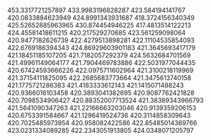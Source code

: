 453.3317721257897
433.9983196828287
423.584194141767
420.0833884623949
424.8991343931687
418.3724156340349
425.52652885963965
430.874454946225
417.4813514122213
424.45581418611215
420.217529270685
423.561259098064
420.9477182626739
422.4279513898281
422.11104535854093
422.6769186394343
424.86929603901183
421.3645693417179
421.18451185107205
421.7182057292379
424.5632684701569
421.49961149064177
421.7904469783886
422.5031977044435
420.67424593666226
422.0975711602964
421.3100218119969
421.37154111825095
422.2685683773664
421.3475613740158
421.1775721286383
421.4183333612143
421.1415071488243
420.9366016103458
420.3893041382695
420.9087762421828
420.7098534906427
420.88352007713524
421.38389343966793
421.5641090347263
421.22166663203046
420.9139359206153
420.6753391584667
421.1296419524736
420.3114858309643
420.7025485973954
420.958082422586
422.85485014369766
423.0231334089285
422.2343051913805
424.0348071205797